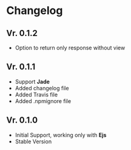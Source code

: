 # Changelog

## Vr. 0.1.2

- Option to return only response without view

## Vr. 0.1.1

- Support **Jade**
- Added changelog file
- Added Travis file
- Added .npmignore file

## Vr. 0.1.0

- Initial Support, working only with **Ejs**
- Stable Version
